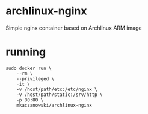 # archlinux-nginx
Simple nginx container based on Archlinux ARM image

# running
```
sudo docker run \
    --rm \
    --privileged \
    -it \
    -v /host/path/etc:/etc/nginx \
    -v /host/path/static:/srv/http \
    -p 80:80 \
    mkaczanowski/archlinux-nginx
```

